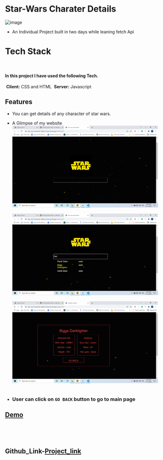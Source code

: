 # Star-Wars Charater Details
![image](https://encrypted-tbn0.gstatic.com/images?q=tbn:ANd9GcT2mhMKWGREO6ZATI94hKsWPUiU4BVrGdklHWOAq9bg8XuYo7dATvHIBAYF1iZruln9vQ&usqp=CAU)
    
- An Individual Project built in two days while leaning fetch Api
​
  
# Tech Stack
​
#### In this project I have used the following Tech.
​
**Client:** CSS and HTML
​
**Server:** Javascript 
## Features
- You can get details of any character of star wars.
- A Glimpse of my website
   ![Screenshot (140)](https://github.com/Priya31g/Star-Wars/blob/main/screenShot/Screenshot%20(17).png?raw=true)
​
   ![Screenshot (98)](https://github.com/Priya31g/Star-Wars/blob/main/screenShot/Screenshot%20(18).png?raw=true)
​
   ![Screenshot (99)](https://github.com/Priya31g/Star-Wars/blob/main/screenShot/Screenshot%20(20).png?raw=true)
​

- ### User can click on  ```GO BACK```  button to go to main page
  
## [Demo]()
​

​
​
  

## Github_Link-[Project_link](https://github.com/Priya31g/marvelcharacter.git)

